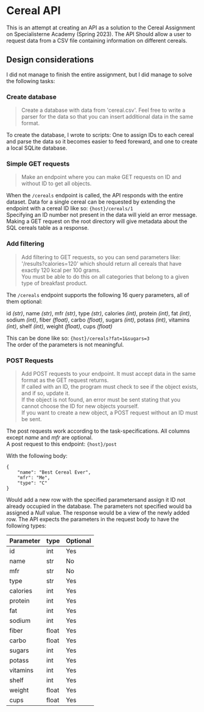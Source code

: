 # Cereal API
This is an attempt at creating an API as a solution to the Cereal Assignment on Specialisterne Academy (Spring 2023). The API Should allow a user to request data from a CSV file containing information on different cereals.

## Design considerations
I did not manage to finish the entire assignment, but I did manage to solve the following tasks: 

### Create database
> Create a database with data from 'cereal.csv'. Feel free to write a parser for the data so that you can insert additional data in the same format.

To create the database, I wrote to scripts: One to assign IDs to each cereal and parse the data so it becomes easier to feed foreward, and one to create a local SQLite database. 

### Simple GET requests
> Make an endpoint where you can make GET requests on ID and without ID to get all objects.

When the `/cereals` endpoint is called, the API responds with the entire dataset. Data for a single cereal can be requested by extending the endpoint with a cereal ID like so: `{host}/cereals/1`    
Specifying an ID number not present in the data will yield an error message.    
Making a GET request on the root directory will give metadata about the SQL cereals table as a response.  

### Add filtering
> Add filtering to GET requests, so you can send parameters like:    
'/results?calories=120' which should return all cereals that have exactly 120 kcal per 100 grams.    
You must be able to do this on all categories that belong to a given type of breakfast product.

The `/cereals` endpoint supports the following 16 query parameters, all of them optional:    

id _(str)_, name _(str)_, mfr _(str)_, type _(str)_, calories _(int)_, protein _(int)_, fat _(int)_, sodium _(int)_, fiber _(float)_, carbo _(float)_, sugars _(int)_, potass _(int)_, vitamins _(int)_, shelf _(int)_, weight _(float)_, cups _(float)_    

This can be done like so: `{host}/cereals?fat=1&sugars=3`    
The order of the parameters is not meaningful. 

### POST Requests
> Add POST requests to your endpoint. It must accept data in the same format as the GET request returns.    
If called with an ID, the program must check to see if the object exists, and if so, update it.    
If the object is not found, an error must be sent stating that you cannot choose the ID for new objects yourself.    
If you want to create a new object, a POST request without an ID must be sent.    

The post requests work according to the task-specifications. All columns except _name_ and _mfr_ are optional.       
A post request to this endpoint: `{host}/post`    

With the following body:
```
{
    "name": "Best Cereal Ever",
    "mfr": "Me",
    "type": "C"
}
```
Would add a new row with the specified parametersand assign it ID not already occupied in the database. The parameters not specified would ba assigned a _Null_ value.
The response would be a view of the newly added row. 
The API expects the parameters in the request body to have the following types:    

| Parameter | type  | Optional |
| --------- | ----- | -------- |
| id        | int   | Yes      |
| name      | str   | No       |
| mfr       | str   | No       |
| type      | str   | Yes      |
| calories  | int   | Yes      |
| protein   | int   | Yes      |
| fat       | int   | Yes      |
| sodium    | int   | Yes      | 
| fiber     | float | Yes      |   
| carbo     | float | Yes      |
| sugars    | int   | Yes      | 
| potass    | int   | Yes      | 
| vitamins  | int   | Yes      | 
| shelf     | int   | Yes      | 
| weight    | float | Yes      | 
| cups      | float | Yes      |

